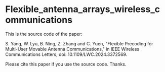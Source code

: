 # Flexible_antenna_arrays_wireless_communications

This is the source code of the paper:

S. Yang, W. Lyu, B. Ning, Z. Zhang and C. Yuen, "Flexible Precoding for Multi-User Movable Antenna Communications," in IEEE Wireless Communications Letters, doi: 10.1109/LWC.2024.3372569. 

Please cite this paper if you use the source code. Thanks.
